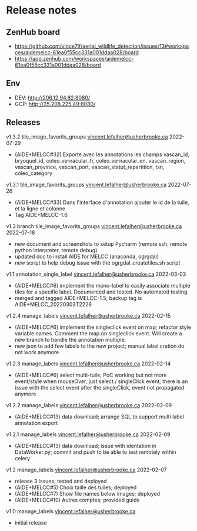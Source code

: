 # Release notes

## ZenHub board 
- https://github.com/vince7lf/aerial_wildlife_detection/issues/13#workspaces/aidemelcc-61ea0f55cc331a001ddaa028/board
- https://app.zenhub.com/workspaces/aidemelcc-61ea0f55cc331a001ddaa028/board

## Env
- DEV: http://206.12.94.82:8080/
- GCP: http://35.208.225.49:8080/

## Releases
v1.3.2 tile_image_favorits_groups vincent.lefalher@usherbrooke.ca 2022-07-29 
- (AIDE+MELCC#32) Exporte avec les annotations les champs vascan_id, bryoquel_id, coleo_vernacular_fr, coleo_vernacular_en, vascan_region, vascan_province, vascan_port, vascan_statut_repartition, tsn, coleo_category

v1.3.1 tile_image_favorits_groups vincent.lefalher@usherbrooke.ca 2022-07-26 
- (AIDE+MELCC#33) Dans l'interface d'annotation ajouter le id de la tuile, et la ligne et colonne
- Tag AIDE+MELCC-1.6

v1.3 branch tile_image_favorits_groups vincent.lefalher@usherbrooke.ca 2022-07-18 
- new document and screenshots to setup Pycharm (remote ssh, remote python interpreter, remote debug)
- updated doc to install AIDE for MELCC (anaconda, ogrgdal)
- new script to help debug issue with the ogrgdal_createtiles.sh script

v1.1 annotation_single_label vincent.lefalher@usherbrooke.ca 2022-03-03
- (AIDE+MELCC#6) implement the mono-label to easily associate multiple tiles for a specific label. Documented and tested. No automated testing.  
- merged and tagged AIDE+MELCC-1.5; backup tag is AIDE+MELCC_20220303T2226 

v1.2.4 manage_labels vincent.lefalher@usherbrooke.ca 2022-02-15
- (AIDE+MELCC#6) implement the singleclick event on map; refactor style variable names. Comment the map.on singleclick event. Will create a new branch to handle the annotation multiple.
- new json to add few labels to the new project; manual label cration do not work anymore

v1.2.3 manage_labels vincent.lefalher@usherbrooke.ca 2022-02-14
- (AIDE+MELCC#6) select multi-tuile; PoC working but not more event/style when mouseOver, just select / singleClick event; there is an issue with the select event after the singleClick, event not propagated anymore

v1.2.2 manage_labels vincent.lefalher@usherbrooke.ca 2022-02-09
- (AIDE+MELCC#13) data download; arrange SQL to support multi label annotation export

v1.2.1 manage_labels vincent.lefalher@usherbrooke.ca 2022-02-09
- (AIDE+MELCC#13) data download; issue with identation in DataWorker.py; commit and push to be able to test remotely within celery

v1.2 manage_labels vincent.lefalher@usherbrooke.ca 2022-02-07
- release 3 issues; tested and deployed
- (AIDE+MELCC#5) Choix taille des tuiles; deployed
- (AIDE+MELCC#7) Show file names below images; deployed
- (AIDE+MELCC#10) Autres comptes; provided guide 

v1.0 manage_labels vincent.lefalher@usherbrooke.ca
- initial release
